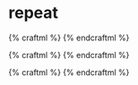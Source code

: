 # repeat

{% craftml %}
<craft>
    <row>
        <repeat n="5">
            <cube></cube>
        </repeat>
    </row>
</craft>
{% endcraftml %}


{% craftml %}
<craft>
    <row>
        <repeat each="i" in="{: [1,2,3] :}">
            <cube t="scale({:i:})"></cube>
        </repeat>
    </row>
</craft>
{% endcraftml %}


{% craftml %}
<craft>
    <script>
        $scope.is = [1,2,3]
    </script>
    <row>
        <repeat each="i" in="{: is :}">
            <cube t="scale({:i:})"></cube>
        </repeat>
    </row>
</craft>
{% endcraftml %}
